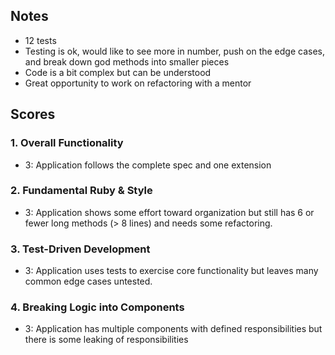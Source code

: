 ## Notes

* 12 tests
* Testing is ok, would like to see more in number, push on the edge cases, and break down god methods into smaller pieces
* Code is a bit complex but can be understood
* Great opportunity to work on refactoring with a mentor

## Scores

### 1. Overall Functionality

* 3: Application follows the complete spec and one extension

### 2. Fundamental Ruby & Style

* 3:  Application shows some effort toward organization but still has 6 or fewer long methods (> 8 lines) and needs some refactoring.

### 3. Test-Driven Development

* 3: Application uses tests to exercise core functionality but leaves many common edge cases untested.

### 4. Breaking Logic into Components

* 3: Application has multiple components with defined responsibilities but there is some leaking of responsibilities
